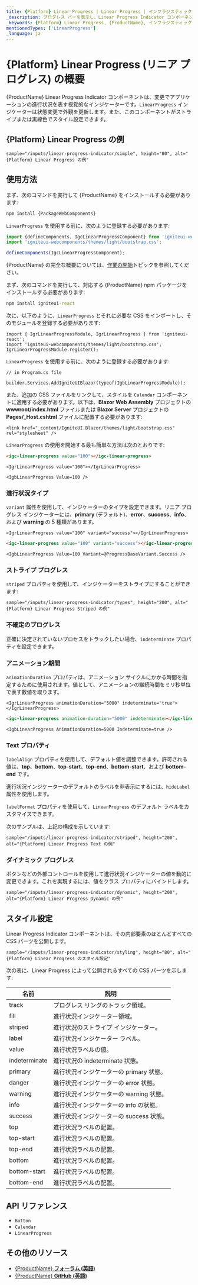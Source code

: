 ```yaml
---
title: {Platform} Linear Progress | Linear Progress | インフラジスティックス
_description: プログレス バーを表示し、Linear Progress Indicator コンポーネントを使用して、無限の色とストライプ オプションで外観をカスタマイズします。
_keywords: {Platform} Linear Progress, {ProductName}, インフラジスティックス
mentionedTypes: ['LinearProgress']
_language: ja
---
```


# {Platform} Linear Progress (リニア プログレス) の概要
{ProductName} Linear Progress Indicator コンポーネントは、変更でアプリケーションの進行状況を表す視覚的なインジケーターです。`LinearProgress` インジケーターは状態変更で外観を更新します。また、このコンポーネントがストライプまたは実線色でスタイル設定できます。

## {Platform} Linear Progress の例

`sample="/inputs/linear-progress-indicator/simple", height="80", alt="{Platform} Linear Progress の例"`

<div class="divider--half"></div>

## 使用方法

<!-- WebComponents -->
まず、次のコマンドを実行して {ProductName} をインストールする必要があります:

```cmd
npm install {PackageWebComponents}
```

`LinearProgress` を使用する前に、次のように登録する必要があります:

```ts
import {defineComponents, IgcLinearProgressComponent} from 'igniteui-webcomponents';
import 'igniteui-webcomponents/themes/light/bootstrap.css';

defineComponents(IgcLinearProgressComponent);
```

{ProductName} の完全な概要については、[作業の開始](../general-getting-started.md)トピックを参照してください。

<!-- end: WebComponents -->

<!-- React -->
まず、次のコマンドを実行して、対応する {ProductName} npm パッケージをインストールする必要があります:

```cmd
npm install igniteui-react
```

次に、以下のように、`LinearProgress` とそれに必要な CSS をインポートし、そのモジュールを登録する必要があります:

```tsx
import { IgrLinearProgressModule, IgrLinearProgress } from 'igniteui-react';
import 'igniteui-webcomponents/themes/light/bootstrap.css';
IgrLinearProgressModule.register();
```
<!-- end: React -->

<!-- Blazor -->
`LinearProgress` を使用する前に、次のように登録する必要があります:


```razor
// in Program.cs file

builder.Services.AddIgniteUIBlazor(typeof(IgbLinearProgressModule));
```

また、追加の CSS ファイルをリンクして、スタイルを `Calendar` コンポーネントに適用する必要があります。以下は、**Blazor Web Assembly** プロジェクトの **wwwroot/index.html** ファイルまたは **Blazor Server** プロジェクトの **Pages/_Host.cshtml** ファイルに配置する必要があります:

```razor
<link href="_content/IgniteUI.Blazor/themes/light/bootstrap.css" rel="stylesheet" />
```
<!-- end: Blazor -->


`LinearProgress` の使用を開始する最も簡単な方法は次のとおりです:

```html
<igc-linear-progress value="100"></igc-linear-progress>
```

```tsx
<IgrLinearProgress value="100"></IgrLinearProgress>
```

```razor
<IgbLinearProgress Value=100 />
```

### 進行状況タイプ

`variant` 属性を使用して、インジケーターのタイプを設定できます。リニア プログレス インジケーターには、**primary** (デフォルト)、**error**、**success**、**info**、および **warning** の 5 種類があります。

```tsx
<IgrLinearProgress value="100" variant="success"></IgrLinearProgress>
```

```html
<igc-linear-progress value="100" variant="success"></igc-linear-progress>
```

```razor
<IgbLinearProgress Value=100 Variant=@ProgressBaseVariant.Success />
```

### ストライプ プログレス

`striped` プロパティを使用して、インジケーターをストライプにすることができます:

`sample="/inputs/linear-progress-indicator/types", height="200", alt="{Platform} Linear Progress Striped の例"`



<div class="divider--half"></div>

### 不確定のプログレス

正確に決定されていないプロセスをトラックしたい場合、`indeterminate` プロパティを設定できます。

### アニメーション期間

`animationDuration` プロパティは、アニメーション サイクルにかかる時間を指定するために使用されます。値として、アニメーションの継続時間をミリ秒単位で表す数値を取ります。

```tsx
<IgrLinearProgress animationDuration="5000" indeterminate="true"></IgrLinearProgress>
```

```html
<igc-linear-progress animation-duration="5000" indeterminate></igc-linear-progress>
```

```razor
<IgbLinearProgress AnimationDuration=5000 Indeterminate=true />
```

### Text プロパティ

`labelAlign` プロパティを使用して、デフォルト値を調整できます。許可される値は、**top**、**bottom**、**top-start**、**top-end**、**bottom-start**、および **bottom-end** です。

進行状況インジケーターのデフォルトのラベルを非表示にするには、`hideLabel` 属性を使用します。

`labelFormat` プロパティを使用して、`LinearProgress` のデフォルト ラベルをカスタマイズできます。

次のサンプルは、上記の構成を示しています:

`sample="/inputs/linear-progress-indicator/striped", height="200", alt="{Platform} Linear Progress Text の例"`



<div class="divider--half"></div>

### ダイナミック プログレス

ボタンなどの外部コントロールを使用して進行状況インジケーターの値を動的に変更できます。これを実現するには、値をクラス プロパティにバインドします。

`sample="/inputs/linear-progress-indicator/dynamic", height="200", alt="{Platform} Linear Progress Dynamic の例"`



<div class="divider--half"></div>

## スタイル設定

Linear Progress Indicator コンポーネントは、その内部要素のほとんどすべての CSS パーツを公開します。

`sample="/inputs/linear-progress-indicator/styling", height="80", alt="{Platform} Linear Progress のスタイル設定"`



次の表に、Linear Progress によって公開されるすべての CSS パーツを示します:

|名前|説明|
|--|--|
| track         | プログレス リングのトラック領域。 |
| fill          | 進行状況インジケーター領域。|
| striped       | 進行状況のストライプ インジケーター。 |
| label         | 進行状況インジケーター ラベル。 |
| value         | 進行状況ラベルの値。 |
| indeterminate | 進行状況の indeterminate 状態。 |
| primary       | 進行状況インジケーターの primary 状態。 |
| danger        | 進行状況インジケーターの error 状態。 |
| warning       | 進行状況インジケーターの warning 状態。 |
| info          | 進行状況インジケーターの info の状態。|
| success       | 進行状況インジケーターの success 状態。 |
| top           | 進行状況ラベルの配置。 |
| top-start     | 進行状況ラベルの配置。 |
| top-end       | 進行状況ラベルの配置。 |
| bottom        | 進行状況ラベルの配置。 |
| bottom-start  | 進行状況ラベルの配置。 |
| bottom-end    | 進行状況ラベルの配置。 |


<div class="divider"></div>


## API リファレンス

 - `Button`
 - `Calendar`
 - `LinearProgress`


## その他のリソース

* [{ProductName} **フォーラム (英語)**]({ForumsLink})
* [{ProductName} **GitHub (英語)**]({GithubLink})